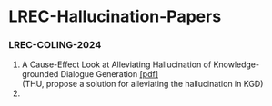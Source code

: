# LREC-Hallucination-Papers

### LREC-COLING-2024

1. A Cause-Effect Look at Alleviating Hallucination of Knowledge-grounded Dialogue Generation [[pdf]](https://aclanthology.org/2024.lrec-main.9/)  
(THU, propose a solution for alleviating the hallucination in KGD)  
2. 
<!--stackedit_data:
eyJoaXN0b3J5IjpbMTcyNTY5MjMyNiwtMTQ0OTIzNTgxMCwtMj
A2NzEzNDk3XX0=
-->